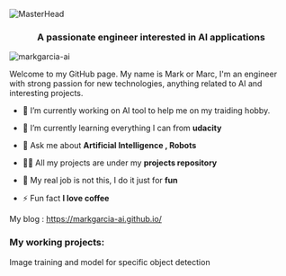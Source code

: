 ![MasterHead](https://github.com/markgarcia-ai/markgarcia-ai/blob/main/Github_banner.png)
<h3 align="center">A passionate engineer interested in AI applications</h3>

<p align="left"> <img src="https://komarev.com/ghpvc/?username=markgarcia-ai&label=Profile%20views&color=0e75b6&style=flat" alt="markgarcia-ai" /> </p>

Welcome to my GitHub page. My name is Mark or Marc, I'm an engineer with strong passion for new technologies, anything related to AI and interesting projects. 

- 🔭 I’m currently working on AI tool to help me on my traiding hobby. 

- 🌱 I’m currently learning everything I can from **udacity**

- 💬 Ask me about **Artificial Intelligence , Robots**

- 👨‍💻 All my projects are under my **projects repository**

- 📄 My real job is not this, I do it just for **fun**

- ⚡ Fun fact **I love coffee** 

My blog : https://markgarcia-ai.github.io/

<h3 align="left">My working projects:</h3>
<p>Image training and model for specific object detection</p>
